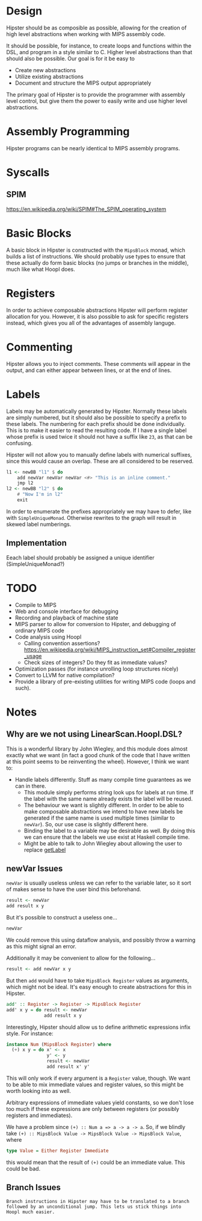 # Design

Hipster should be as composible as possible, allowing for the creation of high level abstractions when working with MIPS assembly code.

It should be possible, for instance, to create loops and functions within the DSL, and program in a style similar to C. Higher level abstractions than that should also be possible. Our goal is for it be easy to

- Create new abstractions
- Utilize existing abstractions
- Document and structure the MIPS output appropriately

The primary goal of Hipster is to provide the programmer with assembly level control, but give them the power to easily write and use higher level abstractions.

# Assembly Programming

Hipster programs can be nearly identical to MIPS assembly programs.

# Syscalls

## SPIM

https://en.wikipedia.org/wiki/SPIM#The_SPIM_operating_system

# Basic Blocks

A basic block in Hipster is constructed with the `MipsBlock` monad, which builds a list of instructions. We should probably use types to ensure that these actually do form basic blocks (no jumps or branches in the middle), much like what Hoopl does.

# Registers

In order to achieve composable abstractions Hipster will perform register allocation for you. However, it is also possible to ask for specific registers instead, which gives you all of the advantages of assembly languge.

# Commenting

Hipster allows you to inject comments. These comments will appear in the output, and can either appear between lines, or at the end of lines.

# Labels

Labels may be automatically generated by Hipster. Normally these labels are simply numbered, but it should also be possible to specify a prefix to these labels. The numbering for each prefix should be done individually. This is to make it easier to read the resulting code. If I have a single label whose prefix is used twice it should not have a suffix like `23`, as that can be confusing.

Hipster will not allow you to manually define labels with numerical suffixes, since this would cause an overlap. These are all considered to be reserved.

``` Haskell
l1 <- newBB "l1" $ do
    add newVar newVar newVar <#> "This is an inline comment."
    jmp l2
l2 <- newBB "l2" $ do
    # "Now I'm in l2"
    exit
```

In order to enumerate the prefixes appropriately we may have to defer, like with `SimpleUniqueMonad`. Otherwise rewrites to the graph will result in skewed label numberings.

## Implementation

Eeach label should probably be assigned a unique identifier (SimpleUniqueMonad?)

# TODO

- Compile to MIPS
- Web and console interface for debugging
- Recording and playback of machine state
- MIPS parser to allow for conversion to Hipster, and debugging of ordinary MIPS code
- Code analysis using Hoopl
  - Calling convention assertions? https://en.wikipedia.org/wiki/MIPS_instruction_set#Compiler_register_usage
  - Check sizes of integers? Do they fit as immediate values?
- Optimization passes (for instance unrolling loop structures nicely)
- Convert to LLVM for native compilation?
- Provide a library of pre-existing utilities for writing MIPS code (loops and such).

# Notes

## Why are we not using LinearScan.Hoopl.DSL?

This is a wonderful library by John Wiegley, and this module does almost exactly what we want (in fact a good chunk of the code that I have written at this point seems to be reinventing the wheel). However, I think we want to:

- Handle labels differently. Stuff as many compile time guarantees as we can in there.
  - This module simply performs string look ups for labels at run time. If the label with the same name already exists the label will be reused.
  - The behaviour we want is slightly different. In order to be able to make composable abstractions we intend to have new labels be generated if the same name is used multiple times (similar to `newVar`). So, our use case is slightly different here.
  - Binding the label to a variable may be desirable as well. By doing this we can ensure that the labels we use exist at Haskell compile time.
  - Might be able to talk to John Wiegley about allowing the user to replace [getLabel](https://github.com/jwiegley/linearscan-hoopl/blob/master/LinearScan/Hoopl/DSL.hs#L58)

## newVar Issues

`newVar` is usually useless unless we can refer to the variable later, so it sort of makes sense to have the user bind this beforehand.

``` Haskell
result <- newVar
add result x y
```

But it's possible to construct a useless one...

``` Haskell
newVar
```

We could remove this using dataflow analysis, and possibly throw a warning as this might signal an error.

Additionally it may be convenient to allow for the following...

``` Haskell
result <- add newVar x y
```

But then `add` would have to take `MipsBlock Register` values as arguments, which might not be ideal. It's easy enough to create abstractions for this in Hipster.

``` Haskell
add' :: Register -> Register -> MipsBlock Register
add' x y = do result <- newVar
              add result x y
```

Interestingly, Hipster should allow us to define arithmetic expressions infix style. For instance:

``` Haskell
instance Num (MipsBlock Register) where
  (+) x y = do x' <- x
               y' <- y
               result <- newVar
               add result x' y'
```

This will only work if every argument is a `Register` value, though. We want to be able to mix immediate values and register values, so this might be worth looking into as well.

Arbitrary expressions of immediate values yield constants, so we don't lose too much if these expressions are only between registers (or possibly registers and immediates).

We have a problem since `(+) :: Num a => a -> a -> a`. So, if we blindly take `(+) :: MipsBlock Value -> MipsBlock Value -> MipsBlock Value`, where

``` Haskell
type Value = Either Register Immediate
```

this would mean that the result of `(+)` could be an immediate value. This could be bad.

## Branch Issues
    Branch instructions in Hipster may have to be translated to a branch followed by an unconditional jump. This lets us stick things into Hoopl much easier.
